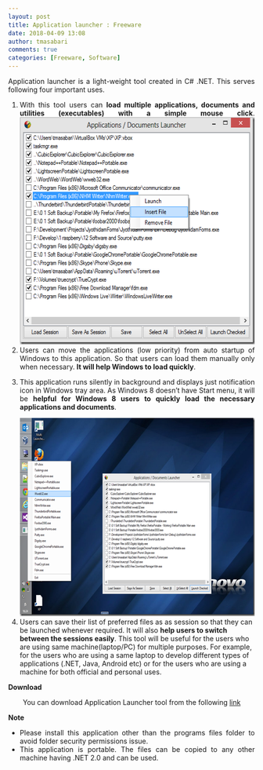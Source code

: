 ```yaml
---
layout: post
title: Application launcher : Freeware
date: 2018-04-09 13:08
author: tmasabari
comments: true
categories: [Freeware, Software]
---
```

<div>
<p align="justify">Application launcher is a light-weight tool created in C# .NET. This serves following four important uses.</p>

<ol>
 	<li>
<div align="justify">With this tool users can <span style="background-color: #ffffff;"><b>load multiple applications, documents and utilities (executables) with a simple mouse click</b></span>.
<img class="alignnone" src="/wp-content/uploads/2018/04/Launcher-insert-file_thumb.png" alt="" width="551" height="463" /></div></li>
 	<li>
<div align="justify">Users can move the applications (low priority) from auto startup of Windows to this application. So that users can load them manually only when necessary. <span style="background-color: #ffffff;"><strong>It will help Windows to load quickly</strong>.</span></div></li>
 	<li>
<div align="justify">

This application runs silently in background and displays just notification icon in Windows tray area. As Windows 8 doesn’t have Start menu, it will be <span style="background-color: #ffffff;"><strong>helpful for Windows 8 users to quickly load the necessary applications and documents</strong>.</span>

<img src="/wp-content/uploads/2018/04/TrayContextMenu_thumb1.png" alt="" width="644" height="404" />

</div></li>
 	<li>Users can save their list of preferred files as as session so that they can be launched whenever required. It will also <span style="background-color: #ffffff;"><strong>help users to switch between the sessions easily</strong>.</span> This tool will be useful for the users who are using same machine(laptop/PC) for multiple purposes. For example, for the users who are using a same laptop to develop different types of applications (.NET, Java, Android etc) or for the users who are using a machine for both official and personal uses.</li>
</ol>
<p align="justify"><strong>Download</strong></p>
<p style="padding-left: 30px;" align="justify">You can download Application Launcher tool from the following <a href="https://docs.google.com/file/d/0B5nc7M5W7ZmLd2FMMzNXa1B5YXM/edit?usp=sharing" target="_blank" rel="nofollow noopener">link</a></p>
<p align="justify"><strong>Note</strong></p>

<ul>
 	<li>
<div align="justify">Please install this application other than the programs files folder to avoid folder security permissions issue.</div></li>
 	<li>
<div align="justify">This application is portable. The files can be copied to any other machine having .NET 2.0 and can be used.</div></li>
</ul>
</div>
